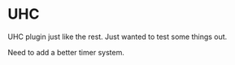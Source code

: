 # UHC
UHC plugin just like the rest. Just wanted to test some things out.

Need to add a better timer system.
